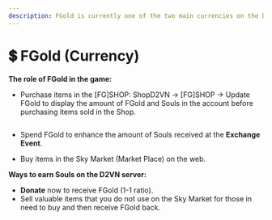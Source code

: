 ```yaml
---
description: FGold is currently one of the two main currencies on the D2VN server.
---
```


# 💲 FGold (Currency)

**The role of FGold in the game:**

* Purchase items in the \[FG]SHOP: ShopD2VN -> \[FG]SHOP -> Update FGold to display the amount of FGold and Souls in the account before purchasing items sold in the Shop.

    <figure><img src="https://i0.wp.com/diablo2-vn.com/tm/app/uploads/2024/02/soul.png?resize=482%2C310&#x26;ssl=1" alt=""><figcaption></figcaption></figure>
* Spend FGold to enhance the amount of Souls received at the **Exchange Event**.
* Buy items in the Sky Market (Market Place) on the web.

**Ways to earn Souls on the D2VN server:**

* **Donate** now to receive FGold (1-1 ratio).
* Sell valuable items that you do not use on the Sky Market for those in need to buy and then receive FGold back.